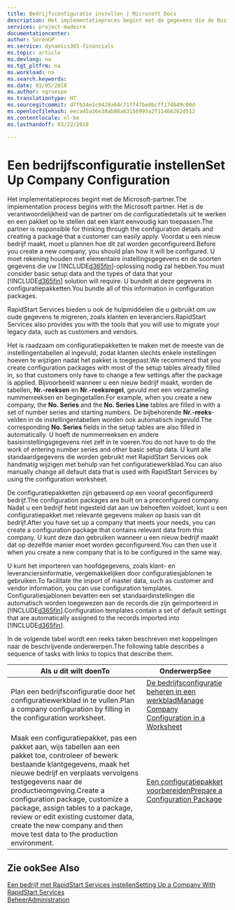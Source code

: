 ```yaml
---
title: Bedrijfsconfiguratie instellen | Microsoft Docs
description: Het implementatieproces begint met de gegevens die de Business Central-oplossing vereist. U bundelt al deze gegevens in configuratiepakketten.
services: project-madeira
documentationcenter: 
author: SorenGP
ms.service: dynamics365-financials
ms.topic: article
ms.devlang: na
ms.tgt_pltfrm: na
ms.workload: na
ms.search.keywords: 
ms.date: 03/05/2018
ms.author: sgroespe
ms.translationtype: HT
ms.sourcegitcommit: d7fb34e1c9428a64c71ff47be8bcff174649c00d
ms.openlocfilehash: eeca45a36e38ab80a63156995a2f11466262d512
ms.contentlocale: nl-be
ms.lasthandoff: 03/22/2018

---
```

# <a name="set-up-company-configuration"></a><span data-ttu-id="3c89d-104">Een bedrijfsconfiguratie instellen</span><span class="sxs-lookup"><span data-stu-id="3c89d-104">Set Up Company Configuration</span></span>
<span data-ttu-id="3c89d-105">Het implementatieproces begint met de Microsoft-partner.</span><span class="sxs-lookup"><span data-stu-id="3c89d-105">The implementation process begins with the Microsoft partner.</span></span> <span data-ttu-id="3c89d-106">Het is de verantwoordelijkheid van de partner om de configuratiedetails uit te werken en een pakket op te stellen dat een klant eenvoudig kan toepassen.</span><span class="sxs-lookup"><span data-stu-id="3c89d-106">The partner is responsible for thinking through the configuration details and creating a package that a customer can easily apply.</span></span> <span data-ttu-id="3c89d-107">Voordat u een nieuw bedrijf maakt, moet u plannen hoe dit zal worden geconfigureerd.</span><span class="sxs-lookup"><span data-stu-id="3c89d-107">Before you create a new company, you should plan how it will be configured.</span></span> <span data-ttu-id="3c89d-108">U moet rekening houden met elementaire instellingsgegevens en de soorten gegevens die uw [!INCLUDE[d365fin](includes/d365fin_md.md)]-oplossing nodig zal hebben.</span><span class="sxs-lookup"><span data-stu-id="3c89d-108">You must consider basic setup data and the types of data that your [!INCLUDE[d365fin](includes/d365fin_md.md)] solution will require.</span></span> <span data-ttu-id="3c89d-109">U bundelt al deze gegevens in configuratiepakketten.</span><span class="sxs-lookup"><span data-stu-id="3c89d-109">You bundle all of this information in configuration packages.</span></span>

<span data-ttu-id="3c89d-110">RapidStart Services bieden u ook de hulpmiddelen die u gebruikt om uw oude gegevens te migreren, zoals klanten en leveranciers.</span><span class="sxs-lookup"><span data-stu-id="3c89d-110">RapidStart Services also provides you with the tools that you will use to migrate your legacy data, such as customers and vendors.</span></span>  

<span data-ttu-id="3c89d-111">Het is raadzaam om configuratiepakketten te maken met de meeste van de instellingentabellen al ingevuld, zodat klanten slechts enkele instellingen hoeven te wijzigen nadat het pakket is toegepast.</span><span class="sxs-lookup"><span data-stu-id="3c89d-111">We recommend that you create configuration packages with most of the setup tables already filled in, so that customers only have to change a few settings after the package is applied.</span></span> <span data-ttu-id="3c89d-112">Bijvoorbeeld wanneer u een nieuw bedrijf maakt, worden de tabellen, **Nr.-reeksen** en **Nr.-reeksregel**, gevuld met een verzameling nummerreeksen en begingetallen.</span><span class="sxs-lookup"><span data-stu-id="3c89d-112">For example, when you create a new company, the **No. Series** and the **No. Series Line** tables are filled in with a set of number series and starting numbers.</span></span> <span data-ttu-id="3c89d-113">De bijbehorende **Nr.-reeks**-velden in de instellingentabellen worden ook automatisch ingevuld.</span><span class="sxs-lookup"><span data-stu-id="3c89d-113">The corresponding **No. Series** fields in the setup tables are also filled in automatically.</span></span> <span data-ttu-id="3c89d-114">U hoeft de nummerreeksen en andere basisinstellingsgegevens niet zelf in te voeren.</span><span class="sxs-lookup"><span data-stu-id="3c89d-114">You do not have to do the work of entering number series and other basic setup data.</span></span> <span data-ttu-id="3c89d-115">U kunt alle standaardgegevens die worden gebruikt met RapidStart Services ook handmatig wijzigen met behulp van het configuratiewerkblad.</span><span class="sxs-lookup"><span data-stu-id="3c89d-115">You can also manually change all default data that is used with RapidStart Services by using the configuration worksheet.</span></span>  

<span data-ttu-id="3c89d-116">De configuratiepakketten zijn gebaseerd op een vooraf geconfigureerd bedrijf.</span><span class="sxs-lookup"><span data-stu-id="3c89d-116">The configuration packages are built on a preconfigured company.</span></span> <span data-ttu-id="3c89d-117">Nadat u een bedrijf hebt ingesteld dat aan uw behoeften voldoet, kunt u een configuratiepakket met relevante gegevens maken op basis van dit bedrijf.</span><span class="sxs-lookup"><span data-stu-id="3c89d-117">After you have set up a company that meets your needs, you can create a configuration package that contains relevant data from this company.</span></span> <span data-ttu-id="3c89d-118">U kunt deze dan gebruiken wanneer u een nieuw bedrijf maakt dat op dezelfde manier moet worden geconfigureerd.</span><span class="sxs-lookup"><span data-stu-id="3c89d-118">You can then use it when you create a new company that is to be configured in the same way.</span></span>  

<span data-ttu-id="3c89d-119">U kunt het importeren van hoofdgegevens, zoals klant- en leveranciersinformatie, vergemakkelijken door configuratiesjablonen te gebruiken.</span><span class="sxs-lookup"><span data-stu-id="3c89d-119">To facilitate the import of master data, such as customer and vendor information, you can use configuration templates.</span></span> <span data-ttu-id="3c89d-120">Configuratiesjablonen bevatten een set standaardinstellingen die automatisch worden toegewezen aan de records die zijn geïmporteerd in [!INCLUDE[d365fin](includes/d365fin_md.md)].</span><span class="sxs-lookup"><span data-stu-id="3c89d-120">Configuration templates contain a set of default settings that are automatically assigned to the records imported into [!INCLUDE[d365fin](includes/d365fin_md.md)].</span></span>

<span data-ttu-id="3c89d-121">In de volgende tabel wordt een reeks taken beschreven met koppelingen naar de beschrijvende onderwerpen.</span><span class="sxs-lookup"><span data-stu-id="3c89d-121">The following table describes a sequence of tasks with links to topics that describe them.</span></span>

|<span data-ttu-id="3c89d-122">**Als u dit wilt doen**</span><span class="sxs-lookup"><span data-stu-id="3c89d-122">**To**</span></span>|<span data-ttu-id="3c89d-123">**Onderwerp**</span><span class="sxs-lookup"><span data-stu-id="3c89d-123">**See**</span></span>|  
|------------|-------------|  
|<span data-ttu-id="3c89d-124">Plan een bedrijfsconfiguratie door het configuratiewerkblad in te vullen.</span><span class="sxs-lookup"><span data-stu-id="3c89d-124">Plan a company configuration by filling in the configuration worksheet.</span></span>|[<span data-ttu-id="3c89d-125">De bedrijfsconfiguratie beheren in een werkblad</span><span class="sxs-lookup"><span data-stu-id="3c89d-125">Manage Company Configuration in a Worksheet</span></span>](admin-how-to-manage-company-configuration-in-a-worksheet.md)|  
|<span data-ttu-id="3c89d-126">Maak een configuratiepakket, pas een pakket aan, wijs tabellen aan een pakket toe, controleer of bewerk bestaande klantgegevens, maak het nieuwe bedrijf en verplaats vervolgens testgegevens naar de productieomgeving.</span><span class="sxs-lookup"><span data-stu-id="3c89d-126">Create a configuration package, customize a package, assign tables to a package, review or edit existing customer data, create the new company and then move test data to the production environment.</span></span>|[<span data-ttu-id="3c89d-127">Een configuratiepakket voorbereiden</span><span class="sxs-lookup"><span data-stu-id="3c89d-127">Prepare a Configuration Package</span></span>](admin-how-to-prepare-a-configuration-package.md)| 

## <a name="see-also"></a><span data-ttu-id="3c89d-128">Zie ook</span><span class="sxs-lookup"><span data-stu-id="3c89d-128">See Also</span></span>  
[<span data-ttu-id="3c89d-129">Een bedrijf met RapidStart Services instellen</span><span class="sxs-lookup"><span data-stu-id="3c89d-129">Setting Up a Company With RapidStart Services</span></span>](admin-set-up-a-company-with-rapidstart.md)  
[<span data-ttu-id="3c89d-130">Beheer</span><span class="sxs-lookup"><span data-stu-id="3c89d-130">Administration</span></span>](admin-setup-and-administration.md)

